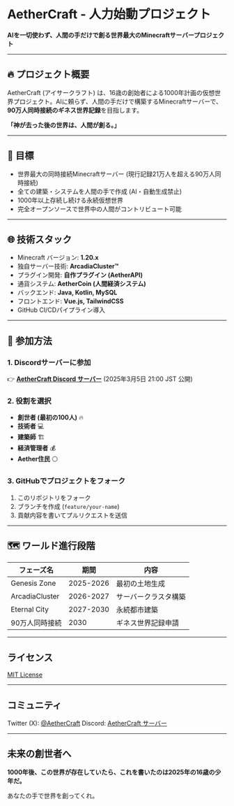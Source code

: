 # AetherCraft - 人力始動プロジェクト

**AIを一切使わず、人間の手だけで創る世界最大のMinecraftサーバープロジェクト**

---

## 🔥 プロジェクト概要
AetherCraft (アイサークラフト) は、16歳の創始者による1000年計画の仮想世界プロジェクト。AIに頼らず、人間の手だけで構築するMinecraftサーバーで、**90万人同時接続のギネス世界記録**を目指します。

**「神が去った後の世界は、人間が創る。」**

---

## 🎯 目標
- 世界最大の同時接続Minecraftサーバー (現行記録21万人を超える90万人同時接続)
- 全ての建築・システムを人間の手で作成 (AI・自動生成禁止)
- 1000年以上存続し続ける永続仮想世界
- 完全オープンソースで世界中の人間がコントリビュート可能

---

## 🌐 技術スタック
- Minecraft バージョン: **1.20.x**
- 独自サーバー技術: **ArcadiaCluster™️**
- プラグイン開発: **自作プラグイン (AetherAPI)**
- 通貨システム: **AetherCoin (人間経済システム)**
- バックエンド: **Java, Kotlin, MySQL**
- フロントエンド: **Vue.js, TailwindCSS**
- GitHub CI/CDパイプライン導入

---

## 🚪 参加方法
### 1. Discordサーバーに参加
👉 [**AetherCraft Discord サーバー**](https://discord.gg/your-link-here) (2025年3月5日 21:00 JST 公開)

### 2. 役割を選択
- **創世者 (最初の100人)** 🔥
- **技術者** 💻
- **建築師** 🏗️
- **経済管理者** 💰
- **Aether住民** ⚪

### 3. GitHubでプロジェクトをフォーク
1. このリポジトリをフォーク
2. ブランチを作成 (`feature/your-name`) 
3. 貢献内容を書いてプルリクエストを送信

---

## 🗺️ ワールド進行段階
| フェーズ名       | 期間            | 内容                   |
|----------------|---------------|---------------------|
| Genesis Zone   | 2025-2026    | 最初の土地生成    |
| ArcadiaCluster | 2026-2027    | サーバークラスタ構築 |
| Eternal City   | 2027-2030    | 永続都市建築       |
| 90万人同時接続 | 2030        | ギネス世界記録申請 |

---

## ライセンス
[MIT License](LICENSE)

---

## コミュニティ
Twitter (X): [@AetherCraft](https://twitter.com/AetherCraft)
Discord: [AetherCraft サーバー](https://discord.gg/your-link-here)

---

## 未来の創世者へ
**1000年後、この世界が存在していたら、これを書いたのは2025年の16歳の少年だ。**

あなたの手で世界を創ってくれ。
